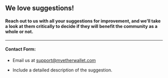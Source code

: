 ## We love suggestions!

#### Reach out to us with all your suggestions for improvement, and we’ll take a look at them critically to decide if they will benefit the community as a whole or not.

* * *

#### Contact Form:

- Email us at support@myetherwallet.com
  <br>

- Include a detailed description of the suggestion.
